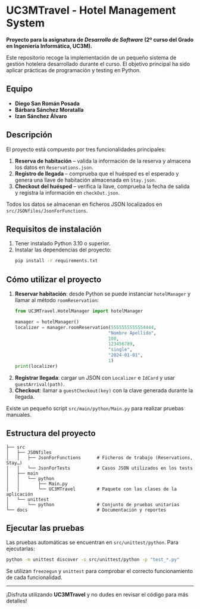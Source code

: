 # UC3MTravel - Hotel Management System

**Proyecto para la asignatura de _Desarrollo de Software_ (2º curso del Grado en Ingeniería Informática, UC3M).**

Este repositorio recoge la implementación de un pequeño sistema de gestión hotelera desarrollado durante el curso. El objetivo principal ha sido aplicar prácticas de programación y testing en Python.

## Equipo
- **Diego San Román Posada**  
- **Bárbara Sánchez Moratalla**  
- **Izan Sánchez Álvaro**  

## Descripción
El proyecto está compuesto por tres funcionalidades principales:
1. **Reserva de habitación** – valida la información de la reserva y almacena los datos en `Reservations.json`.
2. **Registro de llegada** – comprueba que el huésped es el esperado y genera una llave de habitación almacenada en `Stay.json`.
3. **Checkout del huésped** – verifica la llave, comprueba la fecha de salida y registra la información en `checkOut.json`.

Todos los datos se almacenan en ficheros JSON localizados en `src/JSONfiles/JsonForFunctions`.

## Requisitos de instalación
1. Tener instalado Python 3.10 o superior.
2. Instalar las dependencias del proyecto:
   ```bash
   pip install -r requirements.txt
   ```

## Cómo utilizar el proyecto
1. **Reservar habitación**: desde Python se puede instanciar `hotelManager` y llamar al método `roomReservation`:
   ```python
   from UC3MTravel.HotelManager import hotelManager

   manager = hotelManager()
   localizer = manager.roomReservation(5555555555554444,
                                      "Nombre Apellido",
                                      100,
                                      123456789,
                                      "single",
                                      "2024-01-01",
                                      1)
   print(localizer)
   ```
2. **Registrar llegada**: cargar un JSON con `Localizer` e `IdCard` y usar `guestArrival(path)`.
3. **Checkout**: llamar a `guestCheckout(key)` con la clave generada durante la llegada.

Existe un pequeño script `src/main/python/Main.py` para realizar pruebas manuales.

## Estructura del proyecto
```
├── src
│   ├── JSONfiles
│   │   ├── JsonForFunctions      # Ficheros de trabajo (Reservations, Stay…)
│   │   └── JsonForTests          # Casos JSON utilizados en los tests
│   ├── main
│   │   └── python
│   │       ├── Main.py
│   │       └── UC3MTravel        # Paquete con las clases de la aplicación
│   └── unittest
│       └── python                # Conjunto de pruebas unitarias
└── docs                          # Documentación y reportes
```

## Ejecutar las pruebas
Las pruebas automáticas se encuentran en `src/unittest/python`. Para ejecutarlas:
```bash
python -m unittest discover -s src/unittest/python -p "test_*.py"
```
Se utilizan `freezegun` y `unittest` para comprobar el correcto funcionamiento de cada funcionalidad.

---
¡Disfruta utilizando **UC3MTravel** y no dudes en revisar el código para más detalles!
